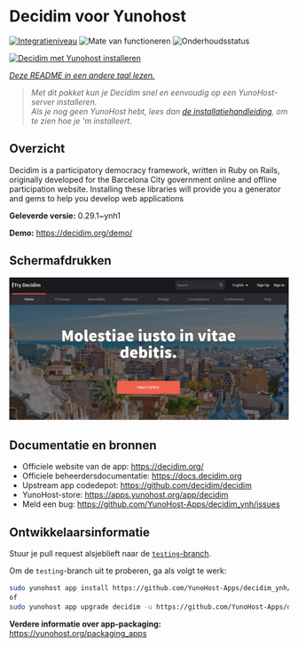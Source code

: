 <!--
NB: Deze README is automatisch gegenereerd door <https://github.com/YunoHost/apps/tree/master/tools/readme_generator>
Hij mag NIET handmatig aangepast worden.
-->

# Decidim voor Yunohost

[![Integratieniveau](https://dash.yunohost.org/integration/decidim.svg)](https://ci-apps.yunohost.org/ci/apps/decidim/) ![Mate van functioneren](https://ci-apps.yunohost.org/ci/badges/decidim.status.svg) ![Onderhoudsstatus](https://ci-apps.yunohost.org/ci/badges/decidim.maintain.svg)

[![Decidim met Yunohost installeren](https://install-app.yunohost.org/install-with-yunohost.svg)](https://install-app.yunohost.org/?app=decidim)

*[Deze README in een andere taal lezen.](./ALL_README.md)*

> *Met dit pakket kun je Decidim snel en eenvoudig op een YunoHost-server installeren.*  
> *Als je nog geen YunoHost hebt, lees dan [de installatiehandleiding](https://yunohost.org/install), om te zien hoe je 'm installeert.*

## Overzicht

Decidim is a participatory democracy framework, written in Ruby on Rails, originally developed for the Barcelona City government online and offline participation website. Installing these libraries will provide you a generator and gems to help you develop web applications


**Geleverde versie:** 0.29.1~ynh1

**Demo:** <https://decidim.org/demo/>

## Schermafdrukken

![Schermafdrukken van Decidim](./doc/screenshots/screenshot1.PNG)

## Documentatie en bronnen

- Officiele website van de app: <https://decidim.org/>
- Officiele beheerdersdocumentatie: <https://docs.decidim.org>
- Upstream app codedepot: <https://github.com/decidim/decidim>
- YunoHost-store: <https://apps.yunohost.org/app/decidim>
- Meld een bug: <https://github.com/YunoHost-Apps/decidim_ynh/issues>

## Ontwikkelaarsinformatie

Stuur je pull request alsjeblieft naar de [`testing`-branch](https://github.com/YunoHost-Apps/decidim_ynh/tree/testing).

Om de `testing`-branch uit te proberen, ga als volgt te werk:

```bash
sudo yunohost app install https://github.com/YunoHost-Apps/decidim_ynh/tree/testing --debug
of
sudo yunohost app upgrade decidim -u https://github.com/YunoHost-Apps/decidim_ynh/tree/testing --debug
```

**Verdere informatie over app-packaging:** <https://yunohost.org/packaging_apps>
